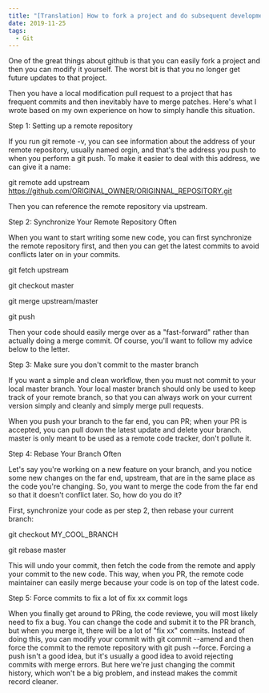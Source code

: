 ```yaml
--- 
title: "[Translation] How to fork a project and do subsequent development" 
date: 2019-11-25 
tags:
  - Git
---
```


One of the great things about github is that you can easily fork a project and then you can modify it yourself. The worst bit is that you no longer get future updates to that project.

Then you have a local modification pull request to a project that has frequent commits and then inevitably have to merge patches. Here's what I wrote based on my own experience on how to simply handle this situation.

Step 1: Setting up a remote repository

If you run git remote -v, you can see information about the address of your remote repository, usually named orgin, and that's the address you push to when you perform a git push. To make it easier to deal with this address, we can give it a name:

git remote add upstream <https://github.com/ORIGINAL_OWNER/ORIGINNAL_REPOSITORY.git>

Then you can reference the remote repository via upstream.

Step 2: Synchronize Your Remote Repository Often

When you want to start writing some new code, you can first synchronize the remote repository first, and then you can get the latest commits to avoid conflicts later on in your commits.

git fetch upstream

git checkout master

git merge upstream/master

git push

Then your code should easily merge over as a "fast-forward" rather than actually doing a merge commit. Of course, you'll want to follow my advice below to the letter.

Step 3: Make sure you don't commit to the master branch

If you want a simple and clean workflow, then you must not commit to your local master branch. Your local master branch should only be used to keep track of your remote branch, so that you can always work on your current version simply and cleanly and simply merge pull requests.

When you push your branch to the far end, you can PR; when your PR is accepted, you can pull down the latest update and delete your branch. master is only meant to be used as a remote code tracker, don't pollute it.

Step 4: Rebase Your Branch Often

Let's say you're working on a new feature on your branch, and you notice some new changes on the far end, upstream, that are in the same place as the code you're changing. So, you want to merge the code from the far end so that it doesn't conflict later. So, how do you do it?

First, synchronize your code as per step 2, then rebase your current branch:

git checkout MY_COOL_BRANCH

git rebase master

This will undo your commit, then fetch the code from the remote and apply your commit to the new code. This way, when you PR, the remote code maintainer can easily merge because your code is on top of the latest code.

Step 5: Force commits to fix a lot of fix xx commit logs

When you finally get around to PRing, the code reviewe, you will most likely need to fix a bug. You can change the code and submit it to the PR branch, but when you merge it, there will be a lot of "fix xx" commits. Instead of doing this, you can modify your commit with git commit --amend and then force the commit to the remote repository with git push --force. Forcing a push isn't a good idea, but it's usually a good idea to avoid rejecting commits with merge errors. But here we're just changing the commit history, which won't be a big problem, and instead makes the commit record cleaner.
